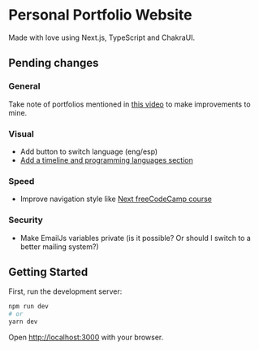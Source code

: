 # Personal Portfolio Website

Made with love using Next.js, TypeScript and ChakraUI.

## Pending changes

### General

Take note of portfolios mentioned in [this video](https://www.youtube.com/watch?v=9eMp8l4WEpE) to make improvements to mine.

### Visual

- Add button to switch language (eng/esp)
- [Add a timeline and programming languages section](https://dev.to/m_ahmad/create-professional-portfolio-website-with-nextjs-and-chakraui-4lkn)

### Speed

- Improve navigation style like [Next freeCodeCamp course](https://www.youtube.com/watch?v=KjY94sAKLlw)

### Security

- Make EmailJs variables private (is it possible? Or should I switch to a better mailing system?)

## Getting Started

First, run the development server:

```bash
npm run dev
# or
yarn dev
```

Open [http://localhost:3000](http://localhost:3000) with your browser.
